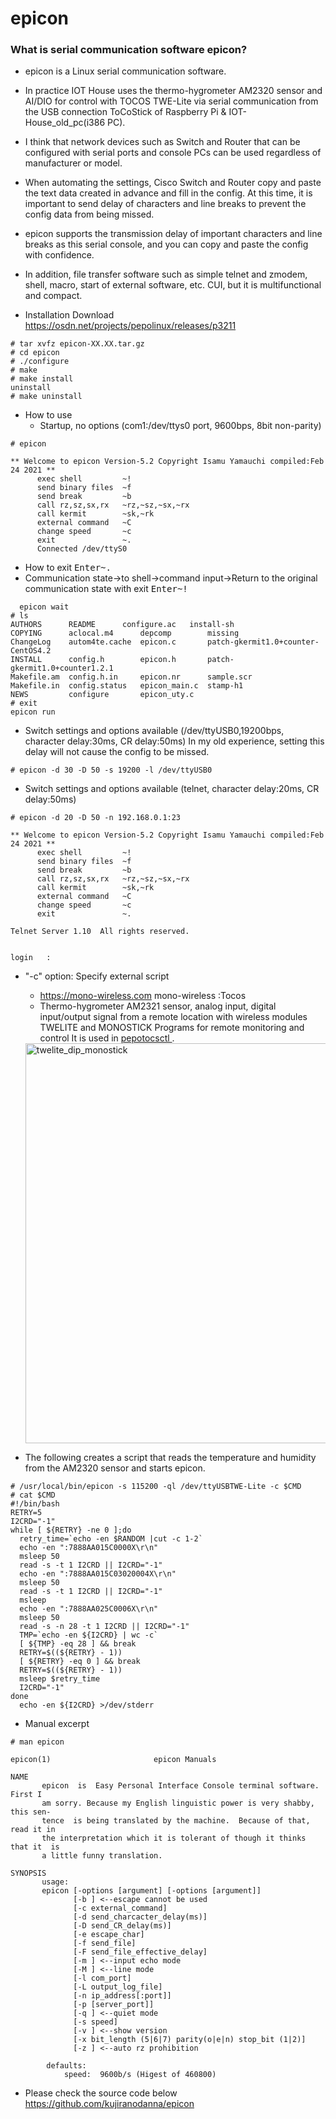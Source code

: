 # epicon
### What is serial communication software epicon?

- epicon is a Linux serial communication software.

- In practice IOT House uses the thermo-hygrometer AM2320 sensor and AI/DIO for control with TOCOS TWE-Lite via serial communication from the USB connection ToCoStick of Raspberry Pi & IOT-House_old_pc(i386 PC).
- I think that network devices such as Switch and Router that can be configured with serial ports and console PCs can be used regardless of manufacturer or model.
- When automating the settings, Cisco Switch and Router copy and paste the text data created in advance and fill in the config.
  At this time, it is important to send delay of characters and line breaks to prevent the config data from being missed.
- epicon supports the transmission delay of important characters and line breaks as this serial console, and you can copy and paste the config with confidence.
- In addition, file transfer software such as simple telnet and zmodem, shell, macro, start of external software, etc. CUI, but it is multifunctional and compact.

- Installation
Download
https://osdn.net/projects/pepolinux/releases/p3211
```
# tar xvfz epicon-XX.XX.tar.gz
# cd epicon
# ./configure
# make
# make install
uninstall
# make uninstall
```
- How to use
  - Startup, no options (com1:/dev/ttys0 port, 9600bps, 8bit non-parity)
```
# epicon

** Welcome to epicon Version-5.2 Copyright Isamu Yamauchi compiled:Feb 24 2021 **
      exec shell         ~!
      send binary files  ~f
      send break         ~b
      call rz,sz,sx,rx   ~rz,~sz,~sx,~rx
      call kermit        ~sk,~rk
      external command   ~C
      change speed       ~c
      exit               ~.
      Connected /dev/ttyS0
```
  - How to exit
  <kbd>Enter</kbd><kbd>~</kbd><kbd>.</kbd>
  - Communication state->to shell->command input->Return to the original communication state with exit
  <kbd>Enter</kbd><kbd>~</kbd><kbd>!</kbd>
```
  epicon wait
# ls
AUTHORS      README	     configure.ac   install-sh
COPYING      aclocal.m4      depcomp	    missing
ChangeLog    autom4te.cache  epicon.c	    patch-gkermit1.0+counter-CentOS4.2
INSTALL      config.h	     epicon.h	    patch-gkermit1.0+counter1.2.1
Makefile.am  config.h.in     epicon.nr	    sample.scr
Makefile.in  config.status   epicon_main.c  stamp-h1
NEWS	     configure	     epicon_uty.c
# exit
epicon run
```
  - Switch settings and options available (/dev/ttyUSB0,19200bps, character delay:30ms, CR delay:50ms) In my old experience, setting this delay will not cause the config to be missed.
```
# epicon -d 30 -D 50 -s 19200 -l /dev/ttyUSB0
```
  - Switch settings and options available (telnet, character delay:20ms, CR delay:50ms)
```
# epicon -d 20 -D 50 -n 192.168.0.1:23

** Welcome to epicon Version-5.2 Copyright Isamu Yamauchi compiled:Feb 24 2021 **
      exec shell         ~!
      send binary files  ~f
      send break         ~b
      call rz,sz,sx,rx   ~rz,~sz,~sx,~rx
      call kermit        ~sk,~rk
      external command   ~C
      change speed       ~c
      exit               ~.

Telnet Server 1.10  All rights reserved.


login   :
```
- "-c" option: Specify external script
    - https://mono-wireless.com mono-wireless :Tocos
    - Thermo-hygrometer AM2321 sensor, analog input, digital input/output signal from a remote location with wireless modules TWELITE and MONOSTICK Programs for remote monitoring and control
  It is used in <a href="/https://github.com/kujiranodanna/IOT-House/blob/master/raspberrypi/usr/local/bin/pepotocosctl"> pepotocsctl </a>.
  <img width = "640" alt = "twelite_dip_monostick" src = "https://kujiranodanna.github.io/images/twelite_dip_monostick_en.png">
  
 - The following creates a script that reads the temperature and humidity from the AM2320 sensor and starts epicon.
```
# /usr/local/bin/epicon -s 115200 -ql /dev/ttyUSBTWE-Lite -c $CMD
# cat $CMD
#!/bin/bash
RETRY=5
I2CRD="-1"
while [ ${RETRY} -ne 0 ];do
  retry_time=`echo -en $RANDOM |cut -c 1-2`
  echo -en ":7888AA015C0000X\r\n"
  msleep 50
  read -s -t 1 I2CRD || I2CRD="-1"
  echo -en ":7888AA015C03020004X\r\n"
  msleep 50
  read -s -t 1 I2CRD || I2CRD="-1"
  msleep
  echo -en ":7888AA025C0006X\r\n"
  msleep 50
  read -s -n 28 -t 1 I2CRD || I2CRD="-1"
  TMP=`echo -en ${I2CRD} | wc -c`
  [ ${TMP} -eq 28 ] && break
  RETRY=$((${RETRY} - 1))
  [ ${RETRY} -eq 0 ] && break
  RETRY=$((${RETRY} - 1))
  msleep $retry_time
  I2CRD="-1"
done
  echo -en ${I2CRD} >/dev/stderr
```
- Manual excerpt
```
# man epicon

epicon(1)                       epicon Manuals                       

NAME
       epicon  is  Easy Personal Interface Console terminal software.  First I
       am sorry. Because my English linguistic power is very shabby, this sen‐
       tence  is being translated by the machine.  Because of that, read it in
       the interpretation which it is tolerant of though it thinks that it  is
       a little funny translation.

SYNOPSIS
       usage:
       epicon [-options [argument] [-options [argument]]
              [-b ] <--escape cannot be used
              [-c external_command]
              [-d send_charcacter_delay(ms)]
              [-D send_CR_delay(ms)]
              [-e escape_char]
              [-f send_file]
              [-F send_file_effective_delay]
              [-m ] <--input echo mode
              [-M ] <--line mode
              [-l com_port]
              [-L output_log_file]
              [-n ip_address[:port]]
              [-p [server_port]]
              [-q ] <--quiet mode
              [-s speed]
              [-v ] <--show version
              [-x bit_length (5|6|7) parity(o|e|n) stop_bit (1|2)]
              [-z ] <--auto rz prohibition

        defaults:
            speed:  9600b/s (Higest of 460800)
```
- Please check the source code below
https://github.com/kujiranodanna/epicon
